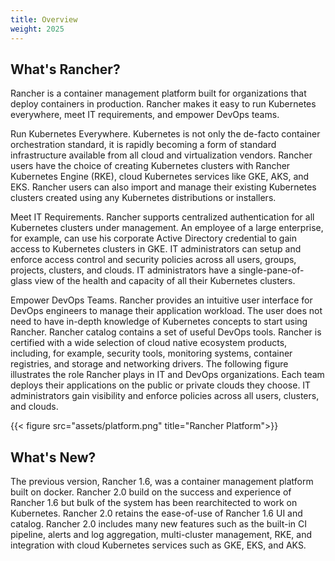 ```yaml
---
title: Overview
weight: 2025
---
```

## What's Rancher?

Rancher is a container management platform built for organizations that deploy containers in production. Rancher makes it easy to run Kubernetes everywhere, meet IT requirements, and empower DevOps teams.

Run Kubernetes Everywhere. Kubernetes is not only the de-facto container orchestration standard, it is rapidly becoming a form of standard infrastructure available from all cloud and virtualization vendors. Rancher users have the choice of creating Kubernetes clusters with Rancher Kubernetes Engine (RKE), cloud Kubernetes services like GKE, AKS, and EKS. Rancher users can also import and manage their existing Kubernetes clusters created using any Kubernetes distributions or installers.

Meet IT Requirements. Rancher supports centralized authentication for all Kubernetes clusters under management. An employee of a large enterprise, for example, can use his corporate Active Directory credential to gain access to Kubernetes clusters in GKE. IT administrators can setup and enforce access control and security policies across all users, groups, projects, clusters, and clouds. IT administrators have a single-pane-of-glass view of the health and capacity of all their Kubernetes clusters.

Empower DevOps Teams. Rancher provides an intuitive user interface for DevOps engineers to manage their application workload. The user does not need to have in-depth knowledge of Kubernetes concepts to start using Rancher. Rancher catalog contains a set of useful DevOps tools. Rancher is certified with a wide selection of cloud native ecosystem products, including, for example, security tools, monitoring systems, container registries, and storage and networking drivers.
The following figure illustrates the role Rancher plays in IT and DevOps organizations. Each team deploys their applications on the public or private clouds they choose. IT administrators gain visibility and enforce policies across all users, clusters, and clouds.

{{< figure src="assets/platform.png" title="Rancher Platform">}}

## What's New?

The previous version, Rancher 1.6, was a container management platform built on docker. Rancher 2.0 build on the success and experience of Rancher 1.6 but bulk of the system has been rearchitected to work on Kubernetes. Rancher 2.0 retains the ease-of-use of Rancher 1.6 UI and catalog. Rancher 2.0 includes many new features such as the built-in CI pipeline, alerts and log aggregation, multi-cluster management, RKE, and integration with cloud Kubernetes services such as GKE, EKS, and AKS.
